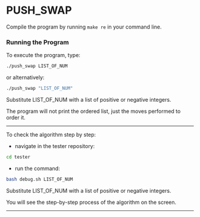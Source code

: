 # PUSH_SWAP

Compile the program by running `make re` in your command line.

### Running the Program

To execute the program, type:
```bash
./push_swap LIST_OF_NUM
```

or alternatively:

```bash
./push_swap "LIST_OF_NUM"
```
Substitute LIST_OF_NUM with a list of positive or negative integers.

The program will not print the ordered list, just the moves performed to order it.

---
To check the algorithm step by step:
- navigate in the tester repository:
```bash
cd tester
```
- run the command:
```bash
bash debug.sh LIST_OF_NUM
```
Substitute LIST_OF_NUM with a list of positive or negative integers.

You will see the step-by-step process of the algorithm on the screen.

---

